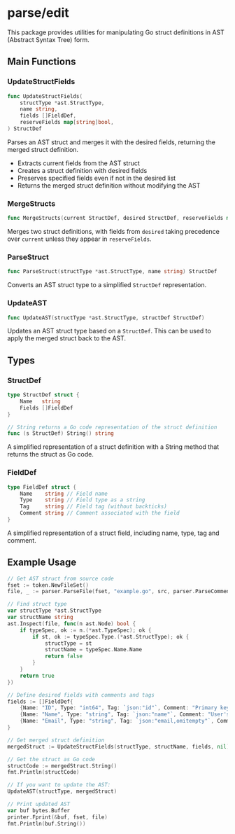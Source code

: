 # parse/edit

This package provides utilities for manipulating Go struct definitions in AST (Abstract Syntax Tree) form.

## Main Functions

### UpdateStructFields

```go
func UpdateStructFields(
    structType *ast.StructType,
    name string,
    fields []FieldDef,
    reserveFields map[string]bool,
) StructDef
```

Parses an AST struct and merges it with the desired fields, returning the merged struct definition.

- Extracts current fields from the AST struct
- Creates a struct definition with desired fields
- Preserves specified fields even if not in the desired list
- Returns the merged struct definition without modifying the AST

### MergeStructs

```go
func MergeStructs(current StructDef, desired StructDef, reserveFields map[string]bool) StructDef
```

Merges two struct definitions, with fields from `desired` taking precedence over `current` unless they appear in `reserveFields`.

### ParseStruct

```go
func ParseStruct(structType *ast.StructType, name string) StructDef
```

Converts an AST struct type to a simplified `StructDef` representation.

### UpdateAST

```go
func UpdateAST(structType *ast.StructType, structDef StructDef)
```

Updates an AST struct type based on a `StructDef`. This can be used to apply the merged struct back to the AST.

## Types

### StructDef

```go
type StructDef struct {
    Name   string
    Fields []FieldDef
}

// String returns a Go code representation of the struct definition
func (s StructDef) String() string
```

A simplified representation of a struct definition with a String method that returns the struct as Go code.

### FieldDef

```go
type FieldDef struct {
    Name    string // Field name
    Type    string // Field type as a string
    Tag     string // Field tag (without backticks)
    Comment string // Comment associated with the field
}
```

A simplified representation of a struct field, including name, type, tag and comment.

## Example Usage

```go
// Get AST struct from source code
fset := token.NewFileSet()
file, _ := parser.ParseFile(fset, "example.go", src, parser.ParseComments)

// Find struct type
var structType *ast.StructType
var structName string
ast.Inspect(file, func(n ast.Node) bool {
    if typeSpec, ok := n.(*ast.TypeSpec); ok {
        if st, ok := typeSpec.Type.(*ast.StructType); ok {
            structType = st
            structName = typeSpec.Name.Name
            return false
        }
    }
    return true
})

// Define desired fields with comments and tags
fields := []FieldDef{
    {Name: "ID", Type: "int64", Tag: `json:"id"`, Comment: "Primary key"},
    {Name: "Name", Type: "string", Tag: `json:"name"`, Comment: "User's name"},
    {Name: "Email", Type: "string", Tag: `json:"email,omitempty"`, Comment: "User's email address"},
}

// Get merged struct definition
mergedStruct := UpdateStructFields(structType, structName, fields, nil)

// Get the struct as Go code
structCode := mergedStruct.String()
fmt.Println(structCode)

// If you want to update the AST:
UpdateAST(structType, mergedStruct)

// Print updated AST
var buf bytes.Buffer
printer.Fprint(&buf, fset, file)
fmt.Println(buf.String())
``` 